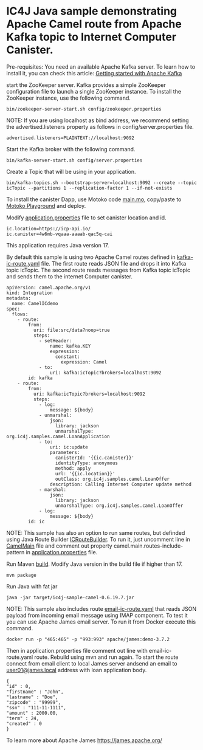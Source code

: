 # IC4J Java sample demonstrating Apache Camel route from Apache Kafka topic to Internet Computer Canister.

Pre-requisites: You need an available Apache Kafka server. To learn how to install it, you can check this article: <a href="http://www.masterspringboot.com/apache-kafka/getting-started-with-apache-kafka/">
Getting started with Apache Kafka
</a> 

start the ZooKeeper server. Kafka provides a simple ZooKeeper configuration file to launch a single ZooKeeper instance. To install the ZooKeeper instance, use the following command.

```
bin/zookeeper-server-start.sh config/zookeeper.properties
```

NOTE: If you are using localhost as bind address, we recommend setting the advertised.listeners property as follows in config/server.properties file.

```
advertised.listeners=PLAINTEXT://localhost:9092
```

Start the Kafka broker with the following command.

```
bin/kafka-server-start.sh config/server.properties
```
 

Create a Topic that will be using in your application.

```
bin/kafka-topics.sh --bootstrap-server=localhost:9092 --create --topic icTopic --partitions 1 --replication-factor 1 --if-not-exists
```

To install the canister Dapp, use Motoko code [main.mo](src/main.mo), copy/paste to [Motoko Playground](https://m7sm4-2iaaa-aaaab-qabra-cai.raw.ic0.app/) and deploy.

Modify [application.properties](src/resources/application.properties) file to set canister location and id.

```
ic.location=https://icp-api.io/
ic.canister=4w6mb-vqaaa-aaaab-qac5q-cai
```

This application requires Java version 17.

By default this sample is using two Apache Camel routes defined in [kafka-ic-route.yaml](src/resources/routes/kafka-ic-route.yaml) file. The first route reads JSON file and drops it into Kafka topic icTopic. The second route reads messages from Kafka topic icTopic and sends them to the internet Computer canister.

```
apiVersion: camel.apache.org/v1
kind: Integration
metadata:
  name: CamelICdemo
spec:
  flows:
    - route:
        from:
          uri: file:src/data?noop=true
          steps:
            - setHeader:
                name: kafka.KEY
                expression:
                  constant:
                    expression: Camel
            - to:
                uri: kafka:icTopic?brokers=localhost:9092
        id: kafka
    - route:
        from:
          uri: kafka:icTopic?brokers=localhost:9092
          steps:
            - log:
                message: ${body}
            - unmarshal:
                json:
                  library: jackson
                  unmarshalType: org.ic4j.samples.camel.LoanApplication
            - to:
                uri: ic:update
                parameters:
                  canisterId: '{{ic.canister}}'
                  identityType: anonymous
                  method: apply
                  url: '{{ic.location}}'
                  outClass: org.ic4j.samples.camel.LoanOffer
                description: Calling Internet Computer update method
            - marshal:
                json:
                  library: jackson
                  unmarshalType: org.ic4j.samples.camel.LoanOffer
            - log:
                message: ${body}
        id: ic        
```

NOTE: This sample has also an option to run same routes, but definded using Java Route Builder [ICRouteBuilder](src/main/org/ic4j/samples/camel/ICRouteBuilder.java). To run it, just uncomment line in [CamelMain](src/main/org/ic4j/samples/camel/CamelMain.java) file and comment out property camel.main.routes-include-pattern in [application.properties](src/resources/application.properties) file.


Run Maven [build](pom.xml). Modify Java version in the build file if higher than 17.

```
mvn package
```

Run Java with fat jar

```
java -jar target/ic4j-sample-camel-0.6.19.7.jar
```

NOTE: This sample also includes route [email-ic-route.yaml](src/resources/routes/email-ic-route.yaml) that reads JSON payload from incoming email message using IMAP component. To test it you can use Apache James email server. To run it from Docker execute this command.

```
docker run -p "465:465" -p "993:993" apache/james:demo-3.7.2
```

Then in application.properties file comment out line with email-ic-route.yaml route. Rebuild using mvn and run again. To start the route connect from email client to local James server andsend an email to user01@james.local address with loan application body.

```
{
"id" : 0,
"firstname" : "John",
"lastname" : "Doe",
"zipcode" : "99999",
"ssn" : "111-11-1111",
"amount" : 2000.00,
"term" : 24,
"created" : 0
}
```

To learn more about Apache James https://james.apache.org/
